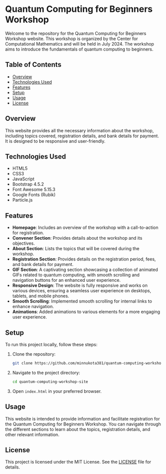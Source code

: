 # Quantum Computing for Beginners Workshop

Welcome to the repository for the Quantum Computing for Beginners Workshop website. This workshop is organized by the Center for Computational Mathematics and will be held in July 2024. The workshop aims to introduce the fundamentals of quantum computing to beginners.

## Table of Contents

- [Overview](#overview)
- [Technologies Used](#technologies-used)
- [Features](#features)
- [Setup](#setup)
- [Usage](#usage)
- [License](#license)

## Overview

This website provides all the necessary information about the workshop, including topics covered, registration details, and bank details for payment. It is designed to be responsive and user-friendly.

## Technologies Used

- HTML5
- CSS3
- JavaScript
- Bootstrap 4.5.2
- Font Awesome 5.15.3
- Google Fonts (Rubik)
- Particle.js

## Features

- **Homepage**: Includes an overview of the workshop with a call-to-action for registration.
- **Convener Section**: Provides details about the workshop and its objectives.
- **About Section**: Lists the topics that will be covered during the workshop.
- **Registration Section**: Provides details on the registration period, fees, and bank details for payment.
- **GIF Section**: A captivating section showcasing a collection of animated GIFs related to quantum computing, with smooth scrolling and navigation buttons for an enhanced user experience.
- **Responsive Design**: The website is fully responsive and works on various devices, ensuring a seamless user experience on desktops, tablets, and mobile phones.
- **Smooth Scrolling**: Implemented smooth scrolling for internal links to enhance navigation.
- **Animations**: Added animations to various elements for a more engaging user experience.

## Setup

To run this project locally, follow these steps:

1. Clone the repository:

    ```bash
    git clone https://github.com/minnukota381/quantum-computing-workshop-site.git
    ```

2. Navigate to the project directory:

    ```bash
    cd quantum-computing-workshop-site
    ```

3. Open `index.html` in your preferred browser.

## Usage

This website is intended to provide information and facilitate registration for the Quantum Computing for Beginners Workshop. You can navigate through the different sections to learn about the topics, registration details, and other relevant information.

## License

This project is licensed under the MIT License. See the [LICENSE](LICENSE) file for details.